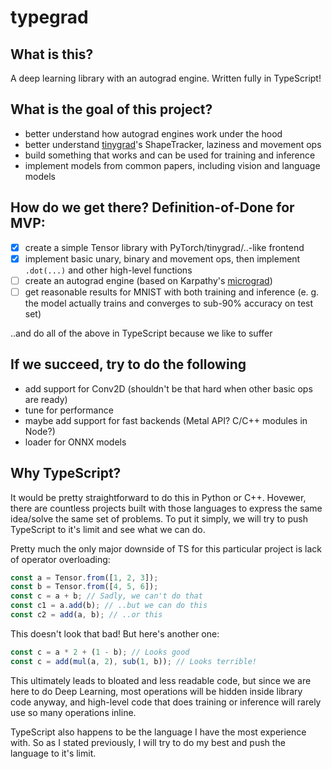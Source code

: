 # typegrad

## What is this?

A deep learning library with an autograd engine. Written fully in TypeScript!

## What is the goal of this project?

- better understand how autograd engines work under the hood
- better understand [tinygrad](https://github.com/tinygrad/tinygrad)'s ShapeTracker, laziness and movement ops
- build something that works and can be used for training and inference
- implement models from common papers, including vision and language models

## How do we get there? Definition-of-Done for MVP:

- [x] create a simple Tensor library with PyTorch/tinygrad/..-like frontend
- [x] implement basic unary, binary and movement ops, then implement `.dot(...)` and other high-level functions
- [ ] create an autograd engine (based on Karpathy's [micrograd](https://github.com/karpathy/micrograd))
- [ ] get reasonable results for MNIST with both training and inference (e. g. the model actually trains and converges to sub-90% accuracy on test set)

..and do all of the above in TypeScript because we like to suffer

## If we succeed, try to do the following

- add support for Conv2D (shouldn't be that hard when other basic ops are ready)
- tune for performance
- maybe add support for fast backends (Metal API? C/C++ modules in Node?)
- loader for ONNX models

## Why TypeScript?

It would be pretty straightforward to do this in Python or C++. Hovewer, there are countless projects built with those languages to express the same idea/solve the same set of problems. To put it simply, we will try to push TypeScript to it's limit and see what we can do.

Pretty much the only major downside of TS for this particular project is lack of operator overloading:

```ts
const a = Tensor.from([1, 2, 3]);
const b = Tensor.from([4, 5, 6]);
const c = a + b; // Sadly, we can't do that
const c1 = a.add(b); // ..but we can do this
const c2 = add(a, b); // ..or this
```

This doesn't look that bad! But here's another one:

```ts
const c = a * 2 + (1 - b); // Looks good
const c = add(mul(a, 2), sub(1, b)); // Looks terrible!
```

This ultimately leads to bloated and less readable code, but since we are here to do Deep Learning, most operations will be hidden inside library code anyway, and high-level code that does training or inference will rarely use so many operations inline.

TypeScript also happens to be the language I have the most experience with. So as I stated previously, I will try to do my best and push the language to it's limit.
